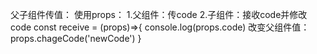 父子组件传值：
使用props：
    1.父组件：传code
        <child code={code} chageCode={chageCode}/>
    2.子组件：接收code并修改code
        const receive = (props)=>{
            console.log(props.code)
            改变父组件值：
            props.chageCode('newCode')
        }